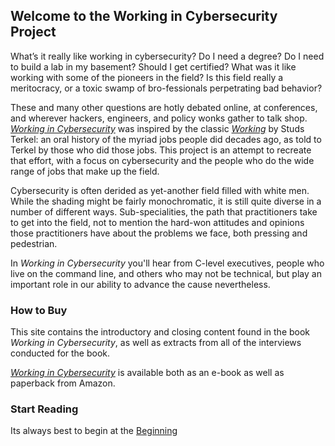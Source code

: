 ## Welcome to the Working in Cybersecurity Project

What’s it really like working in cybersecurity? Do I need a degree? Do I need to build a lab in my basement? Should I get certified? What was it like working with some of the pioneers in the field? Is this field really a meritocracy, or a toxic swamp of bro-fessionals perpetrating bad behavior? 

These and many other questions are hotly debated online, at conferences, and wherever hackers, engineers, and policy wonks gather to talk shop. *[Working in Cybersecurity](https://www.amazon.com/Working-Cybersecurity-C-suite-everywhere-between/dp/1725877759)* was inspired by the classic [_Working_](https://amzn.to/2MmWVXS) by Studs Terkel: an oral history of the myriad jobs people did decades ago, as told to Terkel by those who did those jobs. This project is an attempt to recreate that effort, with a focus on cybersecurity and the people who do the wide range of jobs that make up the field.

Cybersecurity is often derided as yet-another field filled with white men. While the shading might be fairly monochromatic, it is still quite diverse in a number of different ways. Sub-specialities, the path that practitioners take to get into the field, not to mention the hard-won attitudes and opinions those practitioners have about the problems we face, both pressing and pedestrian.

In *Working in Cybersecurity* you'll hear from C-level executives, people who live on the command line, and others who may not be technical, but play an important role in our ability to advance the cause nevertheless.

### How to Buy

This site contains the introductory and closing content found in the book *Working in Cybersecurity*, as well as extracts from all of the interviews conducted for the book.

[*Working in Cybersecurity*](https://www.amazon.com/Working-Cybersecurity-C-suite-everywhere-between/dp/1725877759) is available both as an e-book as well as paperback from Amazon.


### Start Reading

Its always best to begin at the [Beginning](/Introduction.md)

